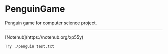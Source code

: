 # PenguinGame
Penguin game for computer science project.

<hr>
[Notehub](https://notehub.org/xp55y)

`Try ./penguin test.txt`
